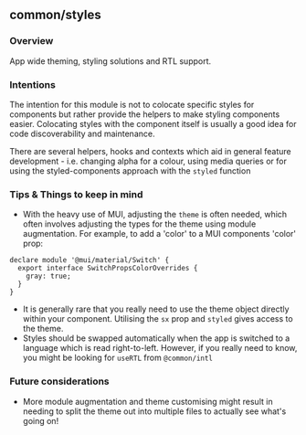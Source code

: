 ## common/styles

### Overview

App wide theming, styling solutions and RTL support.

### Intentions

The intention for this module is not to colocate specific styles for components but rather provide the helpers to make styling components easier. Colocating styles with the component itself is usually a good idea for code discoverability and maintenance.

There are several helpers, hooks and contexts which aid in general feature development - i.e. changing alpha for a colour, using media queries or for using the styled-components approach with the `styled` function

### Tips & Things to keep in mind

- With the heavy use of MUI, adjusting the `theme` is often needed, which often involves adjusting the types for the theme using module augmentation. For example, to add a 'color' to a MUI components 'color' prop:

```
declare module '@mui/material/Switch' {
  export interface SwitchPropsColorOverrides {
    gray: true;
  }
}
```

- It is generally rare that you really need to use the theme object directly within your component. Utilising the `sx` prop and `styled` gives access to the theme.
- Styles should be swapped automatically when the app is switched to a language which is read right-to-left. However, if you really need to know, you might be looking for `useRTL` from `@common/intl`

### Future considerations

- More module augmentation and theme customising might result in needing to split the theme out into multiple files to actually see what's going on!
